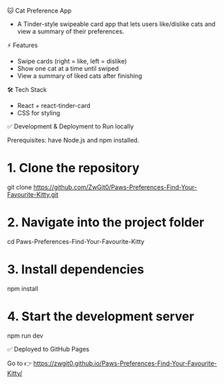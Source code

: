 🐱 Cat Preference App

- A Tinder-style swipeable card app that lets users like/dislike cats and view a summary of their preferences.

⚡ Features

- Swipe cards (right = like, left = dislike)
- Show one cat at a time until swiped
- View a summary of liked cats after finishing

🛠 Tech Stack

- React + react-tinder-card
- CSS for styling

✅ Development & Deployment to Run locally

Prerequisites: have Node.js and npm installed.

# 1. Clone the repository
git clone https://github.com/ZwGit0/Paws-Preferences-Find-Your-Favourite-Kitty.git

# 2. Navigate into the project folder
cd Paws-Preferences-Find-Your-Favourite-Kitty

# 3. Install dependencies
npm install

# 4. Start the development server
npm run dev

✅ Deployed to GitHub Pages

Go to 👉 https://zwgit0.github.io/Paws-Preferences-Find-Your-Favourite-Kitty/